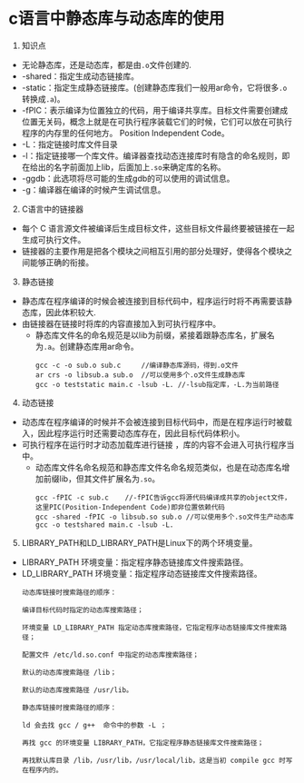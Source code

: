 # c语言中静态库与动态库的使用
1. 知识点
- 无论静态库，还是动态库，都是由`.o`文件创建的.
- -shared：指定生成动态链接库。
- -static：指定生成静态链接库。(创建静态库我们一般用ar命令，它将很多`.o`转换成`.a`)。
- -fPIC：表示编译为位置独立的代码，用于编译共享库。目标文件需要创建成位置无关码，概念上就是在可执行程序装载它们的时候，它们可以放在可执行程序的内存里的任何地方。 Position Independent Code。
- -L：指定链接时库文件目录
- -l：指定链接哪一个库文件。编译器查找动态连接库时有隐含的命名规则，即在给出的名字前面加上lib，后面加上`.so`来确定库的名称。
- -ggdb：此选项将尽可能的生成gdb的可以使用的调试信息。
- -g：编译器在编译的时候产生调试信息。
2. C语言中的链接器
- 每个 C 语言源文件被编译后生成目标文件，这些目标文件最终要被链接在一起生成可执行文件。
- 链接器的主要作用是把各个模块之间相互引用的部分处理好，使得各个模块之间能够正确的衔接。
3. 静态链接
- 静态库在程序编译的时候会被连接到目标代码中，程序运行时将不再需要该静态库，因此体积较大.
- 由链接器在链接时将库的内容直接加入到可执行程序中。
    - 静态库文件名的命名规范是以lib为前缀，紧接着跟静态库名，扩展名为`.a`。创建静态库用ar命令。
         ```
        gcc -c -o sub.o sub.c     //编译静态库源码，得到.o文件
        ar crs -o libsub.a sub.o  //可以使用多个.o文件生成静态库
        gcc -o teststatic main.c -lsub -L. //-lsub指定库，-L.为当前路径
        ```
4. 动态链接
- 动态库在程序编译的时候并不会被连接到目标代码中，而是在程序运行时被载入，因此程序运行时还需要动态库存在，因此目标代码体积小。
- 可执行程序在运行时才动态加载库进行链接 ，库的内容不会进入可执行程序当中。
    - 动态库文件名命名规范和静态库文件名命名规范类似，也是在动态库名增加前缀lib，但其文件扩展名为`.so`。
        ```
        gcc -fPIC -c sub.c    //-fPIC告诉gcc将源代码编译成共享的object文件，这里PIC(Position-Independent Code)即非位置依赖代码
        gcc -shared -fPIC -o libsub.so sub.o //可以使用多个.so文件生产动态库
        gcc -o testshared main.c -lsub -L.
        ```
5. LIBRARY_PATH和LD_LIBRARY_PATH是Linux下的两个环境变量。
- LIBRARY_PATH 环境变量：指定程序静态链接库文件搜索路径。
- LD_LIBRARY_PATH 环境变量：指定程序动态链接库文件搜索路径。
    ```
    动态库链接时搜索路径的顺序：

    编译目标代码时指定的动态库搜索路径；

    环境变量 LD_LIBRARY_PATH 指定动态库搜索路径，它指定程序动态链接库文件搜索路径；

    配置文件 /etc/ld.so.conf 中指定的动态库搜索路径；

    默认的动态库搜索路径 /lib；

    默认的动态库搜索路径 /usr/lib。
    ```
    ```
    静态库链接时搜索路径的顺序：

    ld 会去找 gcc / g++  命令中的参数 -L ；

    再找 gcc 的环境变量 LIBRARY_PATH，它指定程序静态链接库文件搜索路径；

    再找默认库目录 /lib，/usr/lib，/usr/local/lib，这是当初 compile gcc 时写在程序内的。
    ```
